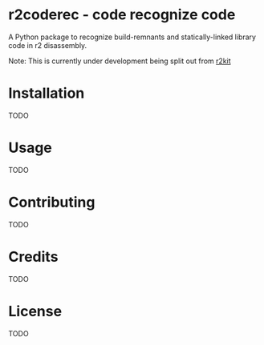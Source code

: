 # r2coderec - code recognize code
A Python package to recognize build-remnants and statically-linked
library code in r2 disassembly.


Note: This is currently under development being split out from
[r2kit](https://github.com/cmatthewbrooks/r2kit)

# Installation
TODO
# Usage
TODO
# Contributing
TODO
# Credits
TODO
# License
TODO
